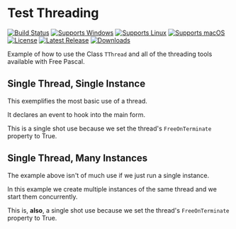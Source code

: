 # Test Threading
[![Build Status](https://github.com/gcarreno/TestThreading/actions/workflows/main.lazarus.yml/badge.svg?branch=main)](https://github.com/gcarreno/TestThreading/actions)
[![Supports Windows](https://img.shields.io/badge/support-Windows-blue?logo=Windows)](https://github.com/gcarreno/TestThreading/releases/latest)
[![Supports Linux](https://img.shields.io/badge/support-Linux-yellow?logo=Linux)](https://github.com/gcarreno/TestThreading/releases/latest)
[![Supports macOS](https://img.shields.io/badge/support-macOS-black?logo=macOS)](https://github.com/gcarreno/TestThreading/releases/latest)
[![License](https://img.shields.io/github/license/gcarreno/TestThreading)](https://github.com/gcarreno/TestThreading/blob/master/LICENSE)
[![Latest Release](https://img.shields.io/github/v/release/gcarreno/TestThreading?label=latest%20release)](https://github.com/gcarreno/TestThreading/releases/latest)
[![Downloads](https://img.shields.io/github/downloads/gcarreno/TestThreading/total)](https://github.com/gcarreno/TestThreading/releases)

Example of how to use the Class `TThread` and all of the threading tools available with Free Pascal.

## Single Thread, Single Instance

This exemplifies the most basic use of a thread.

It declares an event to hook into the main form.

This is a single shot use because we set the thread's `FreeOnTerminate` property to True.

## Single Thread, Many Instances

The example above isn't of much use if we just run a single instance.

In this example we create multiple instances of the same thread and we start them concurrently.

This is, **also**, a single shot use because we set the thread's `FreeOnTerminate` property to True.
